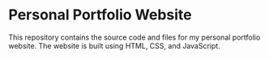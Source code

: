 # Personal Portfolio Website

This repository contains the source code and files for my personal portfolio website. The website is built using HTML, CSS, and JavaScript.

